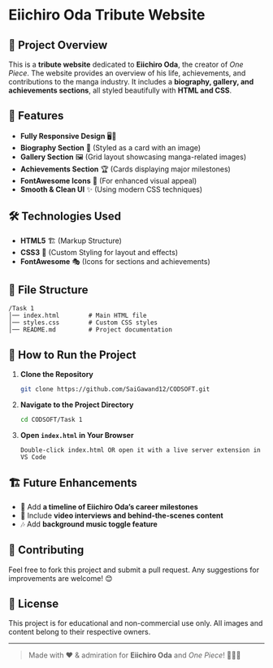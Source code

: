 # Eiichiro Oda Tribute Website

## 📌 Project Overview
This is a **tribute website** dedicated to **Eiichiro Oda**, the creator of *One Piece*. The website provides an overview of his life, achievements, and contributions to the manga industry. It includes a **biography, gallery, and achievements sections**, all styled beautifully with **HTML and CSS**.

## 🚀 Features
- **Fully Responsive Design** 🖥️📱
- **Biography Section** 📖 (Styled as a card with an image)
- **Gallery Section** 🖼️ (Grid layout showcasing manga-related images)
- **Achievements Section** 🏆 (Cards displaying major milestones)
- **FontAwesome Icons** 🎨 (For enhanced visual appeal)
- **Smooth & Clean UI** ✨ (Using modern CSS techniques)

## 🛠️ Technologies Used
- **HTML5** 🏗️ (Markup Structure)
- **CSS3** 🎨 (Custom Styling for layout and effects)
- **FontAwesome** 🎭 (Icons for sections and achievements)

## 📂 File Structure
```
/Task 1
│── index.html        # Main HTML file
│── styles.css        # Custom CSS styles
│── README.md         # Project documentation
```

## 📜 How to Run the Project
1. **Clone the Repository**
   ```sh
   git clone https://github.com/SaiGawand12/CODSOFT.git
   ```
2. **Navigate to the Project Directory**
   ```sh
   cd CODSOFT/Task 1
   ```
3. **Open `index.html` in Your Browser**
   ```
   Double-click index.html OR open it with a live server extension in VS Code
   ```

## 🏗️ Future Enhancements
- 🌟 Add **a timeline of Eiichiro Oda’s career milestones**
- 🎥 Include **video interviews and behind-the-scenes content**
- 🎶 Add **background music toggle feature**

## 🤝 Contributing
Feel free to fork this project and submit a pull request. Any suggestions for improvements are welcome! 😊

## 📜 License
This project is for educational and non-commercial use only. All images and content belong to their respective owners.

---
> Made with ❤️ & admiration for **Eiichiro Oda** and *One Piece*! 🚢🏴‍☠️

